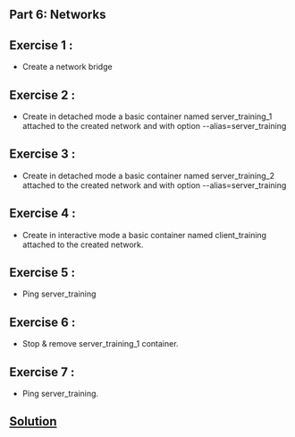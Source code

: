 ## Part 6: Networks
## Exercise 1 : 
* Create a network bridge

## Exercise 2 : 
* Create in detached mode a basic container named server_training_1 attached to the created network and with option --alias=server_training

## Exercise 3 : 
* Create in detached mode a basic container named server_training_2 attached to the created network and with option --alias=server_training

## Exercise 4 : 
* Create in interactive mode a basic container named client_training attached to the created network.

## Exercise 5 : 
* Ping server_training

## Exercise 6 : 
* Stop & remove server_training_1 container.

## Exercise 7 : 
* Ping server_training.
 
## [Solution](solution)